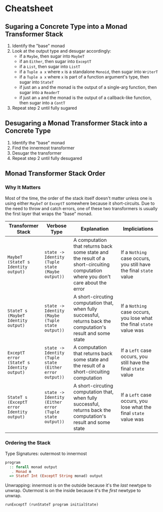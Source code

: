 # Cheatsheet

## Sugaring a Concrete Type into a Monad Transformer Stack

1. Identify the "base" monad
1. Look at the output type and desugar accordingly:
    - if a `Maybe`, then sugar into `MaybeT`
    - if an `Either`, then sugar into `ExceptT`
    - if a `List`, then sugar into `ListT`
    - if a `Tuple a x` where `x` is a standalone `Monoid`, then sugar into `WriterT`
    - if a `Tuple a x` where `x` is part of a function argument's type, then sugar into `StateT`
    - if just an `a` and the monad is the output of a single-arg function, then sugar into a `ReaderT`
    - if just an `a` and the monad is the output of a callback-like function, then sugar into a `ContT`
1. Repeat step 2 until fully sugared

## Desugaring a Monad Transformer Stack into a Concrete Type

1. Identify the "base" monad
1. Find the innermost transformer
1. Desugar the transformer
1. Repeat step 2 until fully desugared

## Monad Transformer Stack Order

### Why It Matters

Most of the time, the order of the stack itself doesn't matter unless one is using either `MaybeT` or `ExceptT` somewhere because it short-circuits. Due to the need to throw and catch errors, one of these two transformers is usually the first layer that wraps the "base" monad.

| Transformer Stack | Verbose Type | Explanation | Impliciations
| - | - | - | - |
| `MaybeT (StateT s Identity output)` | `state -> Identity (Tuple state (Maybe output))` | A computation that returns back some state and the result of a short-circuiting computation where you don't care about the error | If a `Nothing` case occurs, you still have the final `state` value |
| `StateT s (MaybeT Identity output)` | `state -> Identity (Maybe (Tuple state output))` | A short-circuting computation that, when fully successful, returns back the computation's result and some state | If a `Nothing` case occurs, you lose what the final `state` value was |
| `ExceptT error (StateT s Identity output)` | `state -> Identity (Tuple state (Either error output))` | A computation that returns back some state and the result of a short-circuiting computation | If a `Left` case occurs, you still have the final `state` value |
| `StateT s (ExceptT error Identity output)` | `state -> Identity (Either error (Tuple state output))` | A short-circuting computation that, when fully successful, returns back the computation's result and some state | If a `Left` case occurs, you lose what the final `state` value was |

### Ordering the Stack

Type Signatures: outermost to innermost
```purescript
program
  :: forall monad output
   . Monad m
  => StateT Int (ExceptT String monad) output
```
Unwrapping: innermost is on the outside because it's the *last* newtype to unwrap. Outermost is on the inside because it's the *first* newtype to unwrap.
```purescript
runExceptT (runStateT program initialState)
```